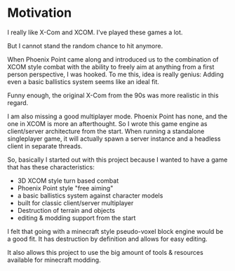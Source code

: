 # Motivation

I really like X-Com and XCOM. I've played these games a lot.

But I cannot stand the random chance to hit anymore.

When Phoenix Point came along and introduced us to the combination
of XCOM style combat with the ability to freely aim at anything from
a first person perspective, I was hooked. To me this, idea is really genius:
Adding even a basic ballistics system seems like an ideal fit.

Funny enough, the original X-Com from the 90s was more realistic in this regard.

I am also missing a good multiplayer mode. Phoenix Point has none, and the one
in XCOM is more an afterthought. So I wrote this game engine as client/server
architecture from the start. When running a standalone singleplayer game,
it will actually spawn a server instance and a headless client in separate threads.

So, basically I started out with this project because I wanted to have a game that
has these characteristics:

- 3D XCOM style turn based combat
- Phoenix Point style "free aiming"
- a basic ballistics system against character models
- built for classic client/server multiplayer
- Destruction of terrain and objects
- editing & modding support from the start

I felt that going with a minecraft style pseudo-voxel block engine would be a good fit.
It has destruction by definition and allows for easy editing.

It also allows this project to use the big amount of tools & resources available for
minecraft modding.